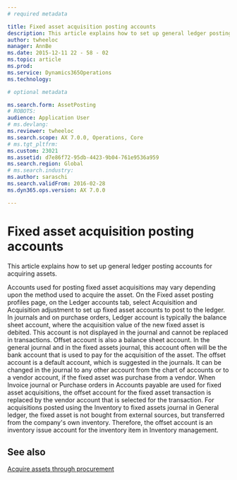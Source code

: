 ```yaml
---
# required metadata

title: Fixed asset acquisition posting accounts
description: This article explains how to set up general ledger posting accounts for acquiring assets.
author: twheeloc
manager: AnnBe
ms.date: 2015-12-11 22 - 58 - 02
ms.topic: article
ms.prod: 
ms.service: Dynamics365Operations
ms.technology: 

# optional metadata

ms.search.form: AssetPosting
# ROBOTS: 
audience: Application User
# ms.devlang: 
ms.reviewer: twheeloc
ms.search.scope: AX 7.0.0, Operations, Core
# ms.tgt_pltfrm: 
ms.custom: 23021
ms.assetid: d7e86f72-95db-4423-9b04-761e9536a959
ms.search.region: Global
# ms.search.industry: 
ms.author: saraschi
ms.search.validFrom: 2016-02-28
ms.dyn365.ops.version: AX 7.0.0

---
```


# Fixed asset acquisition posting accounts

This article explains how to set up general ledger posting accounts for acquiring assets.

Accounts used for posting fixed asset acquisitions may vary depending upon the method used to acquire the asset. On the Fixed asset posting profiles page, on the Ledger accounts tab, select Acquisition and Acquisition adjustment to set up fixed asset accounts to post to the ledger. In journals and on purchase orders, Ledger account is typically the balance sheet account, where the acquisition value of the new fixed asset is debited. This account is not displayed in the journal and cannot be replaced in transactions. Offset account is also a balance sheet account. In the general journal and in the fixed assets journal, this account often will be the bank account that is used to pay for the acquisition of the asset. The offset account is a default account, which is suggested in the journals. It can be changed in the journal to any other account from the chart of accounts or to a vendor account, if the fixed asset was purchase from a vendor. When Invoice journal or Purchase orders in Accounts payable are used for fixed asset acquisitions, the offset account for the fixed asset transaction is replaced by the vendor account that is selected for the transaction. For acquisitions posted using the Inventory to fixed assets journal in General ledger, the fixed asset is not bought from external sources, but transferred from the company's own inventory. Therefore, the offset account is an inventory issue account for the inventory item in Inventory management.



See also
--------

[Acquire assets through procurement](https://ax.help.dynamics.com/en/wiki/Acquire-assets-through-procurement/)

